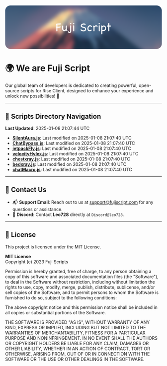 ![Banner](.github/b.webp)

# 🌍 **We are Fuji Script**

Our global team of developers is dedicated to creating powerful, open-source scripts for Rise Client, designed to enhance your experience and unlock new possibilities! 🌟

---
<!-- SCRIPTS_NAVIGATION_START -->
## 📂 **Scripts Directory Navigation**

**Last Updated**: 2025-01-08 21:07:44 UTC

- **[SilentAura.js](scripts/SilentAura.js)**: Last modified on 2025-01-08 21:07:40 UTC
- **[ChatBypass.js](scripts/ChatBypass.js)**: Last modified on 2025-01-08 21:07:40 UTC
- **[jetpackFly.js](scripts/jetpackFly.js)**: Last modified on 2025-01-08 21:07:40 UTC
- **[velocityHylex.js](scripts/velocityHylex.js)**: Last modified on 2025-01-08 21:07:40 UTC
- **[chestxray.js](scripts/chestxray.js)**: Last modified on 2025-01-08 21:07:40 UTC
- **[bedxray.js](scripts/bedxray.js)**: Last modified on 2025-01-08 21:07:40 UTC
- **[chatMacro.js](scripts/chatMacro.js)**: Last modified on 2025-01-08 21:07:40 UTC

<!-- SCRIPTS_NAVIGATION_END -->

---

## 💬 **Contact Us**  
- 📬 **Support Email**: Reach out to us at [support@fujiscript.com](mailto:support@fujiscript.com) for any questions or assistance.  
- 💬 **Discord**: Contact **Leo728** directly at `Discord@leo728`.

---

## 📜 **License**

This project is licensed under the MIT License.  

**MIT License**  
Copyright (c) 2023 Fuji Scripts  

Permission is hereby granted, free of charge, to any person obtaining a copy of this software and associated documentation files (the "Software"), to deal in the Software without restriction, including without limitation the rights to use, copy, modify, merge, publish, distribute, sublicense, and/or sell copies of the Software, and to permit persons to whom the Software is furnished to do so, subject to the following conditions:  

The above copyright notice and this permission notice shall be included in all copies or substantial portions of the Software.  

THE SOFTWARE IS PROVIDED "AS IS", WITHOUT WARRANTY OF ANY KIND, EXPRESS OR IMPLIED, INCLUDING BUT NOT LIMITED TO THE WARRANTIES OF MERCHANTABILITY, FITNESS FOR A PARTICULAR PURPOSE AND NONINFRINGEMENT. IN NO EVENT SHALL THE AUTHORS OR COPYRIGHT HOLDERS BE LIABLE FOR ANY CLAIM, DAMAGES OR OTHER LIABILITY, WHETHER IN AN ACTION OF CONTRACT, TORT OR OTHERWISE, ARISING FROM, OUT OF OR IN CONNECTION WITH THE SOFTWARE OR THE USE OR OTHER DEALINGS IN THE SOFTWARE.  
